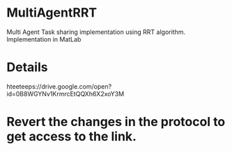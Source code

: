 # MultiAgentRRT
Multi Agent Task sharing implementation using RRT algorithm. Implementation in MatLab

# Details
hteeteeps://drive.google.com/open?id=0B8WGYNv1KrmrcEtQQXh6X2xoY3M

# Revert the changes in the protocol to get access to the link. 
